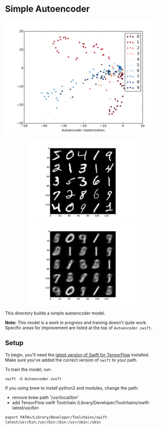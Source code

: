 # Simple Autoencoder

<p align="center">
<img src="images/autoencoder-5.png">
</p>

<p align="center">
<img src="images/input-0.png" height="270" width="360">
<img src="images/output-5.png" height="270" width="360">
</p>

This directory builds a simple autoencoder model.

**Note:** This model is a work in progress and training doesn't quite work.
Specific areas for improvement are listed at the top of `Autoencoder.swift`.

## Setup

To begin, you'll need the [latest version of Swift for
TensorFlow](https://github.com/tensorflow/swift/blob/master/Installation.md)
installed. Make sure you've added the correct version of `swift` to your path.

To train the model, run:

```
swift -O Autoencoder.swift
```
If you using brew to install python2 and modules, change the path:
 - remove brew path '/usr/local/bin'
 - add TensorFlow swift Toolchain /Library/Developer/Toolchains/swift-latest/usr/bin

```
export PATH=/Library/Developer/Toolchains/swift-latest/usr/bin:/usr/bin:/bin:/usr/sbin:/sbin
``` 
